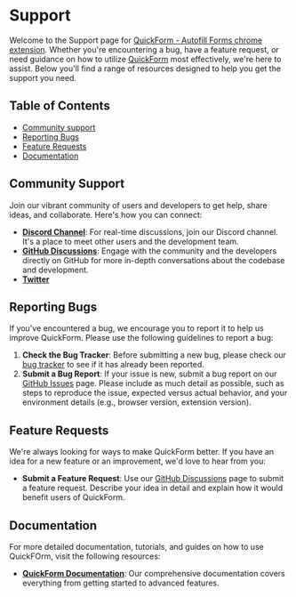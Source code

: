 # Support

Welcome to the Support page for [QuickForm - Autofill Forms chrome extension](https://chromewebstore.google.com/detail/quickform/hmbnbbbknglecphfogchkhpdjiodfclh?hl=en). Whether you're encountering a bug, have a feature request, or need guidance on how to utilize [QuickForm](https://chromewebstore.google.com/detail/quickform/hmbnbbbknglecphfogchkhpdjiodfclh?hl=en) most effectively, we're here to assist. Below you'll find a range of resources designed to help you get the support you need.

## Table of Contents

- [Community support](#community-support)
- [Reporting Bugs](#reporting-bugs)
- [Feature Requests](#feature-requests)
- [Documentation](#documentation)

## Community Support

Join our vibrant community of users and developers to get help, share ideas, and collaborate. Here's how you can connect:

- **[Discord Channel](https://discord.gg/4Z3t5HGQ)**: For real-time discussions, join our Discord channel. It's a place to meet other users and the development team.
- **[GitHub Discussions](https://github.com/AlbertGabdullin/quickform-discussions/discussions)**: Engage with the community and the developers directly on GitHub for more in-depth conversations about the codebase and development.
- **[Twitter](https://twitter.com/quickform_dev)**

## Reporting Bugs

If you've encountered a bug, we encourage you to report it to help us improve QuickForm. Please use the following guidelines to report a bug:

1. **Check the Bug Tracker**: Before submitting a new bug, please check our [bug tracker](https://github.com/AlbertGabdullin/quickform-discussions/issues) to see if it has already been reported.
2. **Submit a Bug Report**: If your issue is new, submit a bug report on our [GitHub Issues](https://github.com/AlbertGabdullin/quickform-discussions/issues) page. Please include as much detail as possible, such as steps to reproduce the issue, expected versus actual behavior, and your environment details (e.g., browser version, extension version).

## Feature Requests

We're always looking for ways to make QuickForm better. If you have an idea for a new feature or an improvement, we'd love to hear from you:

- **Submit a Feature Request**: Use our [GitHub Discussions](https://github.com/AlbertGabdullin/quickform-discussions/discussions/categories/ideas) page to submit a feature request. Describe your idea in detail and explain how it would benefit users of QuickForm.

## Documentation

For more detailed documentation, tutorials, and guides on how to use QuickFOrm, visit the following resources:

- **[QuickForm Documentation](https://www.quickform.pro/docs)**: Our comprehensive documentation covers everything from getting started to advanced features.
